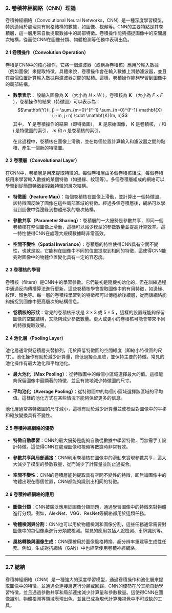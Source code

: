 ### 2. **卷積神經網絡（CNN）理論**

卷積神經網絡（Convolutional Neural Networks，CNN）是一種深度學習模型，特別適用於處理具有網格結構的數據，如圖像、視頻等。CNN的主要特點是其卷積層，這一層用來自動提取數據中的局部特徵。卷積操作能夠捕捉圖像中的空間層次結構，從而使CNN在圖像分類、物體檢測等任務中表現出色。

#### 2.1 **卷積操作（Convolution Operation）**

卷積是CNN中的核心操作，它將一個濾波器（或稱為卷積核）應用於輸入數據（例如圖像）來提取特徵。具體來說，卷積操作會在輸入數據上滑動濾波器，並且在每個位置計算輸入數據與濾波器之間的點積。這樣，卷積操作能夠學習到圖像中的局部結構。

- **數學表示**：
  設輸入圖像為  $\mathbf{X}$ （大小為  $H \times W$ ），卷積核為  $\mathbf{K}$ （大小為  $F \times F$ ），卷積操作的結果（特徵圖）可以表示為：
  $$\mathbf{Y}(i, j) = \sum_{m=0}^{F-1} \sum_{n=0}^{F-1} \mathbf{X}(i+m, j+n) \cdot \mathbf{K}(m, n)$$
  其中， $\mathbf{Y}$  是卷積操作的結果（即特徵圖）， $\mathbf{X}$  是原始圖像， $\mathbf{K}$  是卷積核， $i$  和  $j$  是特徵圖的索引， $m$  和  $n$  是卷積核的索引。

  在此過程中，卷積核在圖像上滑動，並在每個位置計算輸入和濾波器之間的點積，產生一個新的特徵圖。

#### 2.2 **卷積層（Convolutional Layer）**

在CNN中，卷積層是用來提取特徵的。每個卷積層由多個卷積核組成，每個卷積核用來學習輸入數據的某個特徵（如邊緣、紋理等）。多個卷積層組成的網絡可以學習到從簡單特徵到複雜特徵的層次結構。

- **特徵圖（Feature Map）**：每個卷積核在圖像上滑動，並計算出一個特徵圖，該特徵圖反映了圖像在這些局部區域的特徵。經過多個卷積層後，網絡可以學習到圖像中從邊緣到物體形狀的層次結構。

- **參數共享（Parameter Sharing）**：卷積層的一大優勢是參數共享，即同一個卷積核在整個圖像上滑動，這樣可以減少模型的參數數量並提高計算效率。這一特性使得CNN在處理大規模數據時非常高效。

- **空間不變性（Spatial Invariance）**：卷積層的特性使得CNN具有空間不變性，也就是說，它能夠在圖像中不同的位置提取到相同的特徵，這使得CNN能夠對圖像中的物體位置變化具有一定的容忍度。

#### 2.3 **卷積核的學習**

卷積核（filters）是CNN中的學習參數。它們最初是隨機初始化的，但在訓練過程中通過反向傳播算法進行更新。這些卷積核學會提取圖像中的有用特徵，如邊緣、紋理、顏色等。每一層的卷積核學習到的特徵都可以傳遞給後續層，從而讓網絡能夠捕捉到圖像中更高層次的結構信息。

- **卷積核的形狀**：常見的卷積核形狀是  $3 \times 3$  或  $5 \times 5$ ，這樣的設置既能夠保留圖像的空間結構，又能夠減少參數數量。更大或更小的卷積核可能會帶來不同的特徵提取效果。

#### 2.4 **池化層（Pooling Layer）**

池化層通常與卷積層交替排列，用於降低特徵圖的空間維度（即縮小特徵圖的尺寸）。池化操作有助於減少計算量，降低過擬合風險，並保持主要的特徵。常見的池化操作有最大池化和平均池化。

- **最大池化（Max Pooling）**：從特徵圖中的每個小區域選擇最大的值。這樣能夠保留圖像中最顯著的特徵，並且有效地減少特徵圖的尺寸。
  
- **平均池化（Average Pooling）**：從特徵圖中的每個小區域選擇該區域的平均值。這樣的池化方式在某些情況下能夠保留更多的信息。

池化層通常將特徵圖的尺寸減小，這樣有助於減少計算量並使模型對圖像中的平移和縮放變換具有不變性。

#### 2.5 **卷積神經網絡的優勢**

- **特徵自動學習**：CNN的最大優勢是能夠自動從數據中學習特徵，而無需手工設計特徵。這使得CNN在處理圖像和視頻等數據時非常有效。
  
- **參數共享與局部連接**：CNN利用卷積核在圖像中的滑動來實現參數共享，這大大減少了模型的參數數量，從而減少了計算量並防止過擬合。

- **空間不變性**：CNN的卷積層能夠提取具有空間不變性的特徵，即無論圖像中的物體出現在哪個位置，CNN都能夠識別出相同的特徵。

#### 2.6 **卷積神經網絡的應用**

- **圖像分類**：CNN被廣泛應用於圖像分類問題，通過學習圖像中的特徵來對物體進行分類。例如，AlexNet、VGG、ResNet等網絡都用於這類任務。
  
- **物體檢測與分割**：CNN也可以用於物體檢測和圖像分割，這些任務通常需要對圖像中的每個像素進行分類或檢測。常見的應用包括人臉檢測、車牌識別等。

- **風格轉換與圖像生成**：CNN還被用於圖像風格轉換、超分辨率重建等生成性任務。例如，生成對抗網絡（GAN）中也經常使用卷積神經網絡。

---

### 2.7 **總結**

卷積神經網絡（CNN）是一種強大的深度學習模型，通過卷積操作和池化層來提取圖像中的特徵，並通過全連接層進行分類或回歸。CNN的優勢在於其能自動學習特徵，並且通過參數共享和局部連接減少計算量和參數數量。這使得CNN在圖像識別、物體檢測等領域表現出色，並且已成為現代計算機視覺中不可或缺的工具。